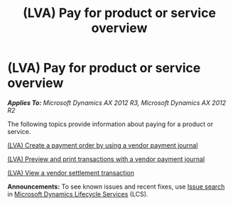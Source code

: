 ﻿---
title: (LVA) Pay for product or service overview
TOCTitle: (LVA) Pay for product or service overview
ms:assetid: f36c132a-5568-4c1e-a7d3-264ca5f650da
ms:mtpsurl: https://technet.microsoft.com/en-us/library/JJ731071(v=AX.60)
ms:contentKeyID: 49675311
ms.date: 04/18/2014
mtps_version: v=AX.60
---

# (LVA) Pay for product or service overview 


_**Applies To:** Microsoft Dynamics AX 2012 R3, Microsoft Dynamics AX 2012 R2_

The following topics provide information about paying for a product or service.

[(LVA) Create a payment order by using a vendor payment journal](lva-create-a-payment-order-by-using-a-vendor-payment-journal.md)

[(LVA) Preview and print transactions with a vendor payment journal](lva-preview-and-print-transactions-with-a-vendor-payment-journal.md)

[(LVA) View a vendor settlement transaction](lva-view-a-vendor-settlement-transaction.md)

  
**Announcements:** To see known issues and recent fixes, use [Issue search](http://go.microsoft.com/fwlink/?linkid=389258) in [Microsoft Dynamics Lifecycle Services](http://go.microsoft.com/fwlink/?linkid=306505) (LCS).

